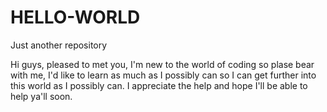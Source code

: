 # HELLO-WORLD
Just another repository

Hi guys, pleased to met you, I'm new to the world of coding so plase bear with me, I'd like to learn as much as I possibly can so I can get further into this world as I possibly can. I appreciate the help and hope I'll be able to help ya'll soon.
